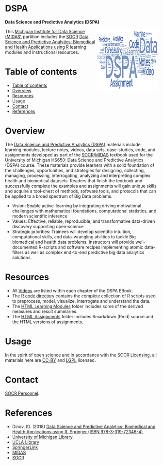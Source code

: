 # DSPA
**Data Science and Predictive Analytics (DSPA)**

<img align="right" width="200" height="200" src="https://raw.githubusercontent.com/michigandatascience/DSPA/master/util/DSPA_Background.png">

This [Michigan Institute for Data Science (MIDAS)](http://midas.umich.edu/) partition includes the [SOCR](https://github.com/SOCR) [Data Science and Predictive Analytics: Biomedical and Health Applications using R](http://dspa.predictive.space/) learning modules and instructional resources.

Table of contents
=================

<!--ts-->
   * [Table of contents](#table-of-contents)
   * [Overview](#overview)
   * [Resources](#resources)
   * [Usage](#usage)
   * [Contact](#contact)
   * [References](#references)
<!--te-->


Overview
========

The [Data Science and Predictive Analytics (DSPA)](http://dspa.predictive.space/) materials include learning modules, lecture notes, videos, data sets, case-studies, code, and assignments developed as part of the [SOCR](http://socr.umich.edu/)/[MIDAS](http://midas.umich.edu/) textbook used for the University of Michigan HS650: Data Science and Predictive Analytics (DSPA) course. These materials provide learners with a solid foundation of the challenges, opportunities, and strategies for designing, collecting, managing, processing, interrogating, analyzing and interpreting complex health and biomedical datasets. Readers that finish the textbook and successfully complete the examples and assignments will gain unique skills and acquire a tool-chest of methods, software tools, and protocols that can be applied to a broad spectrum of Big Data problems.

 - Vision: Enable active-learning by integrating driving motivational challenges with mathematical foundations, computational statistics, and modern scientific inference
 - Values: Effective, reliable, reproducible, and transformative data-driven discovery supporting open-science
 - Strategic priorities: Trainees will develop scientific intuition, computational skills, and data-wrangling abilities to tackle Big biomedical and health data problems. Instructors will provide well-documented R-scripts and software recipes implementing atomic data-filters as well as complex end-to-end predictive big data analytics solutions.


Resources
=========

* All [Videos](http://dspa.predictive.space/) are listed within each chapter of the DSPA EBook.
* The [R code directory](https://github.com/michigandatascience/DSPA/tree/master/Rcode) contains the complete collection of R scripts used to preprocess, model, visualize, interrogate and understand the data.
* The [HTML Learning Modules](https://github.com/michigandatascience/DSPA/tree/master/htmls) folder includes some of the derived measures and result summaries.
* The [HTML Assignments](https://github.com/michigandatascience/DSPA/tree/master/assignments) folder includes Rmarkdown (Rmd) source and the HTML versions of assignments.


Usage
=====

In the spirit of [open science](https://en.wikipedia.org/wiki/Open_science) and in accordance with the [SOCR Licensing](http://socr.umich.edu/html/SOCR_CitingLicense.html), all materials here are [CC-BY](https://creativecommons.org/licenses/) and [LGPL](https://opensource.org/licenses/lgpl-license) licensed.

Contact
=======

[SOCR Personnel](http://www.socr.umich.edu/people/).


References
==========
* Dinov, ID. (2018) [Data Science and Predictive Analytics: Biomedical and Health Applications using R, Springer (ISBN 978-3-319-72346-4)](http://www.springer.com/us/book/9783319723464).
* [University of Michigan Library](https://search.lib.umich.edu/catalog/record/016476470)
* [UCLA Library](http://ucla.worldcat.org/title/data-science-and-predictive-analytics-biomedical-and-health-applications-using-r/oclc/1050608233/viewport)
* [SpringerLink](https://link.springer.com/book/10.1007%2F978-3-319-72347-1)
* [MIDAS](http://midas.umich.edu/)
* [SOCR](http://SOCR.umich.edu/)

